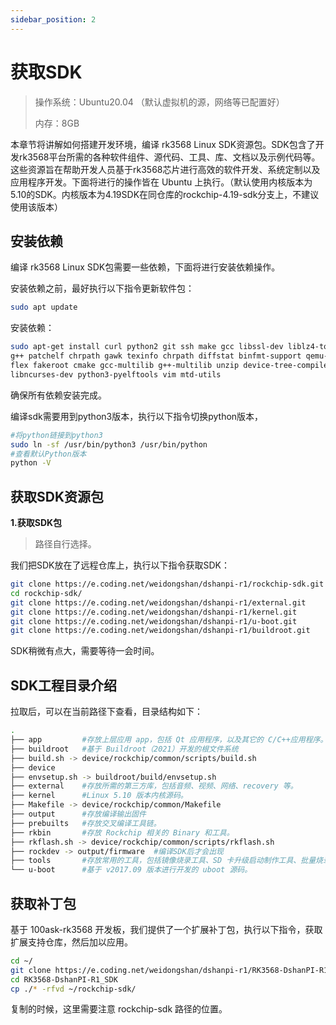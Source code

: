 ```yaml
---
sidebar_position: 2
---
```

# 获取SDK

> 操作系统：Ubuntu20.04 （默认虚拟机的源，网络等已配置好）
>
> 内存：8GB

本章节将讲解如何搭建开发环境，编译 rk3568 Linux SDK资源包。SDK包含了开发rk3568平台所需的各种软件组件、源代码、工具、库、文档以及示例代码等。这些资源旨在帮助开发人员基于rk3568芯片进行高效的软件开发、系统定制以及应用程序开发。下面将进行的操作皆在 Ubuntu 上执行。（默认使用内核版本为5.10的SDK。内核版本为4.19SDK在同仓库的rockchip-4.19-sdk分支上，不建议使用该版本）

## 安装依赖

编译 rk3568 Linux SDK包需要一些依赖，下面将进行安装依赖操作。

安装依赖之前，最好执行以下指令更新软件包：

~~~bash
sudo apt update
~~~

安装依赖：

~~~bash
sudo apt-get install curl python2 git ssh make gcc libssl-dev liblz4-tool expect \
g++ patchelf chrpath gawk texinfo chrpath diffstat binfmt-support qemu-user-static live-build bison \
flex fakeroot cmake gcc-multilib g++-multilib unzip device-tree-compiler python3-pip \
libncurses-dev python3-pyelftools vim mtd-utils
~~~

确保所有依赖安装完成。

编译sdk需要用到python3版本，执行以下指令切换python版本，

~~~bash
#将python链接到python3
sudo ln -sf /usr/bin/python3 /usr/bin/python
#查看默认Python版本
python -V
~~~

## 获取SDK资源包

**1.获取SDK包**

> 路径自行选择。

我们把SDK放在了远程仓库上，执行以下指令获取SDK：

~~~bash
git clone https://e.coding.net/weidongshan/dshanpi-r1/rockchip-sdk.git
cd rockchip-sdk/
git clone https://e.coding.net/weidongshan/dshanpi-r1/external.git
git clone https://e.coding.net/weidongshan/dshanpi-r1/kernel.git
git clone https://e.coding.net/weidongshan/dshanpi-r1/u-boot.git
git clone https://e.coding.net/weidongshan/dshanpi-r1/buildroot.git
~~~

SDK稍微有点大，需要等待一会时间。

## SDK工程目录介绍

拉取后，可以在当前路径下查看，目录结构如下：

~~~bash
.
├── app         #存放上层应用 app，包括 Qt 应用程序，以及其它的 C/C++应用程序。													
├── buildroot   #基于 Buildroot（2021）开发的根⽂件系统
├── build.sh -> device/rockchip/common/scripts/build.sh
├── device
├── envsetup.sh -> buildroot/build/envsetup.sh
├── external    #存放所需的第三方库，包括音频、视频、网络、recovery 等。
├── kernel      #Linux 5.10 版本内核源码。
├── Makefile -> device/rockchip/common/Makefile
├── output      #存放编译输出固件
├── prebuilts   #存放交叉编译工具链。
├── rkbin       #存放 Rockchip 相关的 Binary 和工具。
├── rkflash.sh -> device/rockchip/common/scripts/rkflash.sh
├── rockdev -> output/firmware  #编译SDK后才会出现		
├── tools       #存放常用的工具，包括镜像烧录工具、SD 卡升级启动制作工具、批量烧录工具等
└── u-boot      #基于 v2017.09 版本进行开发的 uboot 源码。
~~~

## 获取补丁包

基于 100ask-rk3568 开发板，我们提供了一个扩展补丁包，执行以下指令，获取扩展支持仓库，然后加以应用。

~~~bash
cd ~/
git clone https://e.coding.net/weidongshan/dshanpi-r1/RK3568-DshanPI-R1_SDK.git
cd RK3568-DshanPI-R1_SDK
cp ./* -rfvd ~/rockchip-sdk/
~~~

复制的时候，这里需要注意 rockchip-sdk 路径的位置。